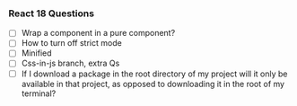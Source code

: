 ### React 18 Questions

- [ ] Wrap a component in a pure component?
- [ ] How to turn off strict mode
- [ ] Minified
- [ ] Css-in-js branch, extra Qs
- [ ] If I download a package in the root directory of my project will it only be available in that project, as opposed to downloading it in the root of my terminal?
